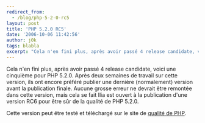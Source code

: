 ```yaml
---
redirect_from:
  - /blog/php-5-2-0-rc5
layout: post
title: 'PHP 5.2.0 RC5'
date: '2006-10-06 11:42:56'
author: j0k
tags: blabla
excerpt: "Cela n'en fini plus, après avoir passé 4 release candidate, voici une cinquième pour PHP 5.2.0.     \nAprès deux semaines de travail sur cette version, ils ont encore préféré publier une dernière (normalement) version avant la publication finale. Aucune grosse erreur ne devrait être remontée dans cette version, mais cela se fait Ilia est ouvert à la publication      …"
---
```


Cela n'en fini plus, après avoir passé 4 release candidate, voici une cinquième pour PHP 5.2.0.
Après deux semaines de travail sur cette version, ils ont encore préféré publier une dernière (normalement) version avant la publication finale. Aucune grosse erreur ne devrait être remontée dans cette version, mais cela se fait Ilia est ouvert à la publication d'une version RC6 pour être sûr de la qualité de PHP 5.2.0.

Cette version peut être testé et téléchargé sur le site de [qualité de PHP](http://qa.php.net/).
